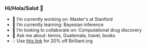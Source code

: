 ### Hi/Hola/Salut 👋

- 🔭 I’m currently working on: Master's at Stanford
- 🌱 I’m currently learning: Bayesian inference
- 👯 I’m looking to collaborate on: Computational drug discovery
- 💬 Ask me about: tennis, Guatemala, travel, books 
- 💡 Use [this link](http://brilliant.org/PauPaiz/) for 20% off Brilliant.org
